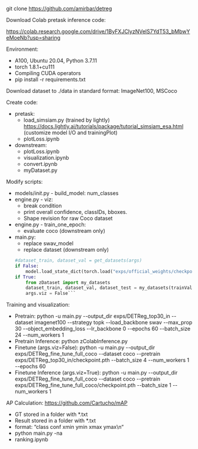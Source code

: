 git clone https://github.com/amirbar/detreg

Download Colab pretask inference code:

https://colab.research.google.com/drive/1ByFXJClyzNVelS7YdT53_bMbwYeMoeNb?usp=sharing

Environment:
+ A100, Ubuntu 20.04, Python 3.7.11
+ torch 1.8.1+cu111
+ Compiling CUDA operators
+ pip install -r requirements.txt

Download dataset to ./data in standard format: ImageNet100, MSCoco

Create code:
+ pretask:
    + load_simsiam.py (trained by lightly)    https://docs.lightly.ai/tutorials/package/tutorial_simsiam_esa.html (customize model I/O and trainingPlot)
    + plotLoss.ipynb
+ downstream:
    + plotLoss.ipynb
    + visualization.ipynb
    + convert.ipynb
    + myDataset.py

Modify scripts:
+ models/_init_.py - build_model: num_classes
+ engine.py - viz:
    + break condition
    + print overall confidence, classIDs, bboxes.
    + Shape revision for raw Coco dataset
+ engine.py - train_one_epoch:
    + evaluate coco (downstream only)
+ main.py:
    + replace swav_model
    + replace dataset (downstream only)
    ```python
    #dataset_train, dataset_val = get_datasets(args)
    if False:
        model.load_state_dict(torch.load("exps/official_weights/checkpoint_coco.pth"),strict=False)
    if True:
        from zDataset import my_datasets
        dataset_train, dataset_val, dataset_test = my_datasets(trainValPath="data/labv2/train/clean2dr", testPath="data/labv2/test/clean2dr", test=False)
        args.viz = False```

Training and visualization:
+ Pretrain:
    python -u main.py --output_dir exps/DETReg_top30_in --dataset imagenet100 --strategy topk --load_backbone swav --max_prop 30 --object_embedding_loss --lr_backbone 0 --epochs 60 --batch_size 24 --num_workers 1
+ Pretrain Inference:
    python zColabInference.py
+ Finetune (args.viz=False):
    python -u main.py --output_dir exps/DETReg_fine_tune_full_coco --dataset coco --pretrain exps/DETReg_top30_in/checkpoint.pth --batch_size 4 --num_workers 1 --epochs 60
+ Finetune Inference (args.viz=True):
    python -u main.py --output_dir exps/DETReg_fine_tune_full_coco --dataset coco --pretrain exps/DETReg_fine_tune_full_coco/checkpoint.pth --batch_size 1 --num_workers 1

AP Calculation: https://github.com/Cartucho/mAP
+ GT stored in a folder with *.txt
+ Result stored in a folder with *.txt
+ format: “class conf xmin ymin xmax ymax\n“
+ python main.py -na
+ ranking.ipynb
